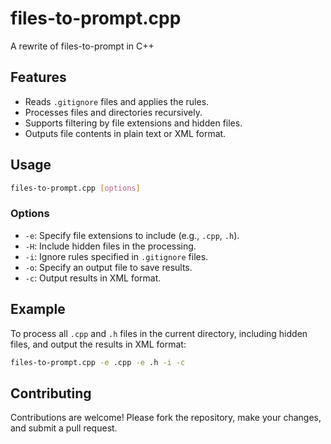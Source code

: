 # files-to-prompt.cpp

A rewrite of files-to-prompt in C++

## Features

- Reads `.gitignore` files and applies the rules.
- Processes files and directories recursively.
- Supports filtering by file extensions and hidden files.
- Outputs file contents in plain text or XML format.

## Usage

```sh
files-to-prompt.cpp [options]
```

### Options

- `-e`: Specify file extensions to include (e.g., `.cpp`, `.h`).
- `-H`: Include hidden files in the processing.
- `-i`: Ignore rules specified in `.gitignore` files.
- `-o`: Specify an output file to save results.
- `-c`: Output results in XML format.

## Example

To process all `.cpp` and `.h` files in the current directory, including hidden files, and output the results in XML format:

```sh
files-to-prompt.cpp -e .cpp -e .h -i -c
```

## Contributing

Contributions are welcome! Please fork the repository, make your changes, and submit a pull request.

